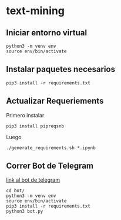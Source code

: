# text-mining

## Iniciar entorno virtual
```
python3 -m venv env
source env/bin/activate
```
## Instalar paquetes necesarios
```
pip3 install -r requirements.txt
``` 
## Actualizar Requeriements

Primero instalar
```
pip3 install pipreqsnb
```

Luego
```
./generate_requirements.sh *.ipynb
```

## Correr Bot de Telegram

[link al bot de telegram](https://t.me/gen_tm_bot)
```
cd bot/
python3 -m venv env
source env/bin/activate
pip3 install -r requirements.txt
python3 bot.py
```